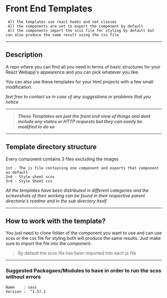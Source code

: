 # **Front End Templates** 


```
 All the templates use react hooks and not classes
 All the components are set to export the component by default
 All the components import the scss file for styling by default but can also produce the same result using the css file
```


********************************************************************************************

## **Description**

A repo where you can find all you need in terms of basic structures for your React Webapp's appearence and you can pick whatever you like.

You can also use these templates for your html projects with a few small modification.

*feel free to contact us in case of any suggestions or problems that you notice*

********************************************************************************************

> ***These Templates are just the front end view of things and dont include any states or HTTP requests but they can easily be modified to do so***

********************************************************************************************

## **Template directory structure**

Every component contains 3 files excluding the images
```
1st - The js file containing one component and exports that component as default
2nd - Style sheet scss
3rd - Style Sheet css
```

*All the templates have been distributed in different categories and the screenshots of their working can be found in their respective parent directorie's readme and in the sub directory itself*

********************************************************************************************

## How to work with the template?
You just need to clone folder of the component you want to use and can use scss or the css file for styling both will produce the same results. 
Just make sure to import the file into the component.


> By default the scss file has been imported into each js file

********************************************************************************************

### Suggested Packagaes/Modules to have in order to run the scss without errors
```
Name    : sass
Version :  ^1.57.1
```
